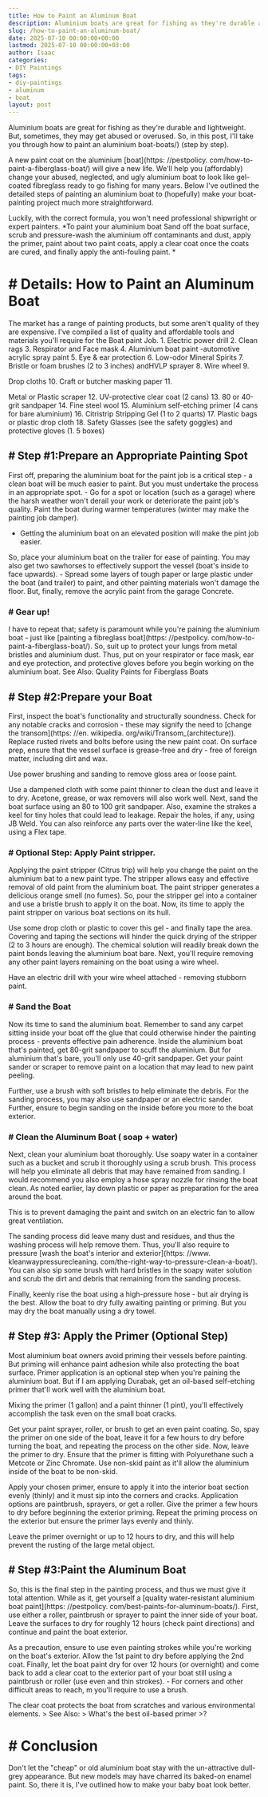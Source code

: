 ```yaml
---
title: How to Paint an Aluminum Boat
description: Aluminium boats are great for fishing as they're durable and lightweight. But, sometimes, they may get abused or overused.
slug: /how-to-paint-an-aluminum-boat/
date: 2025-07-10 00:00:00+00:00
lastmod: 2025-07-10 00:00:00+03:00
author: Isaac
categories:
- DIY Paintings
tags:
- diy-paintings
- aluminum
- boat
layout: post
---
```


Aluminium boats are great for fishing as they're durable and lightweight. But, sometimes, they may get abused or overused. So, in this post, I'll take you through how to paint an aluminium boat-boats/) (step by step).

A new paint coat on the aluminium [boat](https: //pestpolicy. com/how-to-paint-a-fiberglass-boat/) will give a new life. We'll help you (affordably) change your abused, neglected, and ugly aluminium boat to look like gel-coated fibreglass ready to go fishing for many years. Below I've outlined the detailed steps of painting an aluminium boat to (hopefully) make your boat-painting project much more straightforward.

Luckily, with the correct formula, you won't need professional shipwright or expert painters. *To paint your aluminium boat Sand off the boat surface, scrub and pressure-wash the aluminium off contaminants and dust, apply the primer, paint about two paint coats, apply a clear coat once the coats are cured, and finally apply the anti-fouling paint. *

# # Details: How to Paint an Aluminum Boat

The market has a range of painting products, but some aren't quality of they are expensive. I've compiled a list of quality and affordable tools and materials you'll require for the Boat paint Job. 1. Electric power drill 2. Clean rags 3. Respirator and Face mask 4. Aluminium boat paint -automotive acrylic spray paint 5. Eye & ear protection 6. Low-odor Mineral Spirits 7. Bristle or foam brushes (2 to 3 inches) andHVLP sprayer 8. Wire wheel 9.

Drop cloths 10. Craft or butcher masking paper 11.

Metal or Plastic scraper 12. UV-protective clear coat (2 cans) 13. 80 or 40-grit sandpaper 14. Fine steel wool 15. Aluminium self-etching primer (4 cans for bare aluminium) 16. Citristrip Stripping Gel (1 to 2 quarts) 17. Plastic bags or plastic drop cloth 18. Safety Glasses (see the safety goggles) and protective gloves (1. 5 boxes)

## # Step #1:**Prepare an Appropriate Painting Spot**

First off, preparing the aluminium boat for the paint job is a critical step - a clean boat will be much easier to paint. But you must undertake the process in an appropriate spot. - Go for a spot or location (such as a garage) where the harsh weather won't derail your work or deteriorate the paint job's quality. Paint the boat during warmer temperatures (winter may make the painting job damper).

- Getting the aluminium boat on an elevated position will make the pint job easier.

So, place your aluminium boat on the trailer for ease of painting. You may also get two sawhorses to effectively support the vessel (boat's inside to face upwards). - Spread some layers of tough paper or large plastic under the boat (and trailer) to paint, and other painting materials won't damage the floor. But, finally, remove the acrylic paint from the garage Concrete.

### # Gear up!

I have to repeat that; safety is paramount while you're paining the aluminium boat - just like [painting a fibreglass boat](https: //pestpolicy. com/how-to-paint-a-fiberglass-boat/). So, suit up to protect your lungs from metal bristles and aluminium dust. Thus, put on your respirator or face mask, ear and eye protection, and protective gloves before you begin working on the aluminium boat. See Also: Quality Paints for Fiberglass Boats

## # Step #2:**Prepare your Boat**

First, inspect the boat's functionality and structurally soundness. Check for any notable cracks and corrosion - these may signify the need to [change the transom](https: //en. wikipedia. org/wiki/Transom_(architecture)). Replace rusted rivets and bolts before using the new paint coat. On surface prep, ensure that the vessel surface is grease-free and dry - free of foreign matter, including dirt and wax.

Use power brushing and sanding to remove gloss area or loose paint.

Use a dampened cloth with some paint thinner to clean the dust and leave it to dry. Acetone, grease, or wax removers will also work well. Next, sand the boat surface using an 80 to 100 grit sandpaper. Also, examine the strakes a keel for tiny holes that could lead to leakage. Repair the holes, if any, using JB Weld. You can also reinforce any parts over the water-line like the keel, using a Flex tape.

### # Optional Step: Apply Paint stripper.

Applying the paint stripper (Citrus trip) will help you change the paint on the aluminium bat to a new paint type. The stripper allows easy and effective removal of old paint from the aluminium boat. The paint stripper generates a delicious orange smell (no fumes). So, pour the stripper gel into a container and use a bristle brush to apply it on the boat. Now, its time to apply the paint stripper on various boat sections on its hull.

Use some drop cloth or plastic to cover this gel - and finally tape the area. Covering and taping the sections will hinder the quick drying of the stripper (2 to 3 hours are enough). The chemical solution will readily break down the paint bonds leaving the aluminium boat bare. Next, you'll require removing any other paint layers remaining on the boat using a wire wheel.

Have an electric drill with your wire wheel attached - removing stubborn paint.

### # Sand the Boat

Now its time to sand the aluminium boat. Remember to sand any carpet sitting inside your boat off the glue that could otherwise hinder the painting process - prevents effective pain adherence. Inside the aluminium boat that's painted, get 80-grit sandpaper to scuff the aluminium. But for aluminium that's bare, you'll only use 40-grit sandpaper. Get your paint sander or scraper to remove paint on a location that may lead to new paint peeling.

Further, use a brush with soft bristles to help eliminate the debris. For the sanding process, you may also use sandpaper or an electric sander. Further, ensure to begin sanding on the inside before you more to the boat exterior.

### # **Clean the Aluminum Boat ( soap + water)**

Next, clean your aluminium boat thoroughly. Use soapy water in a container such as a bucket and scrub it thoroughly using a scrub brush. This process will help you eliminate all debris that may have remained from sanding. I would recommend you also employ a hose spray nozzle for rinsing the boat clean. As noted earlier, lay down plastic or paper as preparation for the area around the boat.

This is to prevent damaging the paint and switch on an electric fan to allow great ventilation.

The sanding process did leave many dust and residues, and thus the washing process will help remove them. Thus, you'll also require to pressure [wash the boat's interior and exterior](https: //www. kleanwaypressurecleaning. com/the-right-way-to-pressure-clean-a-boat/). You can also sip some brush with hard bristles in the soapy water solution and scrub the dirt and debris that remaining from the sanding process.

Finally, keenly rise the boat using a high-pressure hose - but air drying is the best. Allow the boat to dry fully awaiting painting or priming. But you may dry the boat manually using a dry towel.

## # Step #3: Apply the Primer (Optional Step)

Most aluminium boat owners avoid priming their vessels before painting. But priming will enhance paint adhesion while also protecting the boat surface. Primer application is an optional step when you're paining the aluminium boat. But if I am applying Durabak, get an oil-based self-etching primer that'll work well with the aluminium boat.

Mixing the primer (1 gallon) and a paint thinner (1 pint), you'll effectively accomplish the task even on the small boat cracks.

Get your paint sprayer, roller, or brush to get an even paint coating. So, spay the primer on one side of the boat, leave it for a few hours to dry before turning the boat, and repeating the process on the other side. Now, leave the primer to dry. Ensure that the primer is fitting with Polyurethane such a Metcote or Zinc Chromate. Use non-skid paint as it'll allow the aluminium inside of the boat to be non-skid.

Apply your chosen primer, ensure to apply it into the interior boat section evenly (thinly) and it must sip into the corners and cracks. Application options are paintbrush, sprayers, or get a roller. Give the primer a few hours to dry before beginning the exterior priming. Repeat the priming process on the exterior but ensure the primer lays evenly and thinly.

Leave the primer overnight or up to 12 hours to dry, and this will help prevent the rusting of the large metal object.

## # Step #3:Paint the Aluminum Boat

So, this is the final step in the painting process, and thus we must give it total attention. While as it, get yourself a [quality water-resistant aluminium boat paint](https: //pestpolicy. com/best-paints-for-aluminum-boats/). First, use either a roller, paintbrush or sprayer to paint the inner side of your boat. Leave the surfaces to dry for roughly 12 hours (check paint directions) and continue and paint the boat exterior.

As a precaution, ensure to use even painting strokes while you're working on the boat's exterior. Allow the 1st paint to dry before applying the 2nd coat. Finally, let the boat paint dry for over 12 hours (or overnight) and come back to add a clear coat to the exterior part of your boat still using a paintbrush or roller (use even and thin strokes). - For corners and other difficult areas to reach, m you'll require to use a brush.

The clear coat protects the boat from scratches and various environmental elements. > See Also: > What's the best oil-based primer >?

# # Conclusion

Don't let the "cheap" or old aluminium boat stay with the un-attractive dull-grey appearance. But new models may have charred its baked-on enamel paint. So, there it is, I've outlined how to make your baby boat look better.
